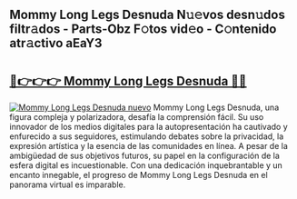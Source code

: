 ## Mommy Long Legs Desnuda N𝚞𝚎vos desn𝚞dos filtr𝚊dos - Parts-Obz F𝚘tos vid𝚎o - C𝚘ntenido atr𝚊ctivo aEaY3

# <h2><a href="http://mb0c4d.tromn.icu/?c=Mommy+Long+Legs+Desnuda">🔗👉👉👉 Mommy Long Legs Desnuda 🔗🔗</a></h2>

[![Mommy Long Legs Desnuda nuevo](https://i.imgur.com/pEAQMta.gif)](http://mb0c4d.tromn.icu/?c=Mommy+Long+Legs+Desnuda)
Mommy Long Legs Desnuda, una figura compleja y polarizadora, desafía la comprensión fácil. Su uso innovador de los medios digitales para la autopresentación ha cautivado y enfurecido a sus seguidores, estimulando debates sobre la privacidad, la expresión artística y la esencia de las comunidades en línea. A pesar de la ambigüedad de sus objetivos futuros, su papel en la configuración de la esfera digital es incuestionable. Con una dedicación inquebrantable y un encanto innegable, el progreso de Mommy Long Legs Desnuda en el panorama virtual es imparable.
